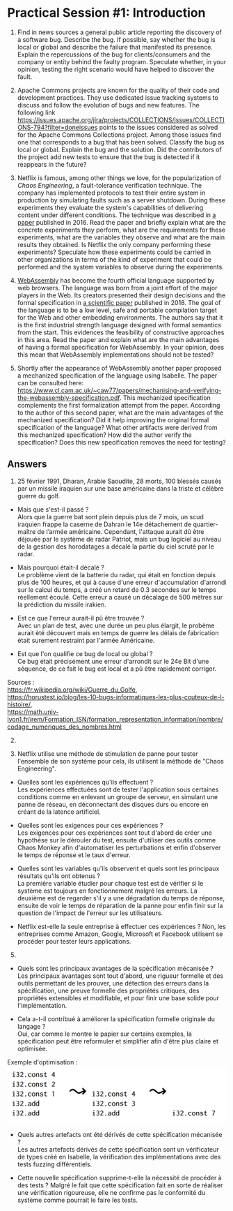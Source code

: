 # Practical Session #1: Introduction

1. Find in news sources a general public article reporting the discovery of a software bug. Describe the bug. If possible, say whether the bug is local or global and describe the failure that manifested its presence. Explain the repercussions of the bug for clients/consumers and the company or entity behind the faulty program. Speculate whether, in your opinion, testing the right scenario would have helped to discover the fault.

2. Apache Commons projects are known for the quality of their code and development practices. They use dedicated issue tracking systems to discuss and follow the evolution of bugs and new features. The following link https://issues.apache.org/jira/projects/COLLECTIONS/issues/COLLECTIONS-794?filter=doneissues points to the issues considered as solved for the Apache Commons Collections project. Among those issues find one that corresponds to a bug that has been solved. Classify the bug as local or global. Explain the bug and the solution. Did the contributors of the project add new tests to ensure that the bug is detected if it reappears in the future?

3. Netflix is famous, among other things we love, for the popularization of *Chaos Engineering*, a fault-tolerance verification technique. The company has implemented protocols to test their entire system in production by simulating faults such as a server shutdown. During these experiments they evaluate the system's capabilities of delivering content under different conditions. The technique was described in [a paper](https://arxiv.org/ftp/arxiv/papers/1702/1702.05843.pdf) published in 2016. Read the paper and briefly explain what are the concrete experiments they perform, what are the requirements for these experiments, what are the variables they observe and what are the main results they obtained. Is Netflix the only company performing these experiments? Speculate how these experiments could be carried in other organizations in terms of the kind of experiment that could be performed and the system variables to observe during the experiments.

4. [WebAssembly](https://webassembly.org/) has become the fourth official language supported by web browsers. The language was born from a joint effort of the major players in the Web. Its creators presented their design decisions and the formal specification in [a scientific paper](https://people.mpi-sws.org/~rossberg/papers/Haas,%20Rossberg,%20Schuff,%20Titzer,%20Gohman,%20Wagner,%20Zakai,%20Bastien,%20Holman%20-%20Bringing%20the%20Web%20up%20to%20Speed%20with%20WebAssembly.pdf) published in 2018. The goal of the language is to be a low level, safe and portable compilation target for the Web and other embedding environments. The authors say that it is the first industrial strength language designed with formal semantics from the start. This evidences the feasibility of constructive approaches in this area. Read the paper and explain what are the main advantages of having a formal specification for WebAssembly. In your opinion, does this mean that WebAssembly implementations should not be tested? 

5.  Shortly after the appearance of WebAssembly another paper proposed a mechanized specification of the language using Isabelle. The paper can be consulted here: https://www.cl.cam.ac.uk/~caw77/papers/mechanising-and-verifying-the-webassembly-specification.pdf. This mechanized specification complements the first formalization attempt from the paper. According to the author of this second paper, what are the main advantages of the mechanized specification? Did it help improving the original formal specification of the language? What other artifacts were derived from this mechanized specification? How did the author verify the specification? Does this new specification removes the need for testing?

## Answers

1. 25 février 1991, Dharan, Arabie Saoudite, 28 morts, 100 blessés causés par un missile iraquien sur une base américaine dans la triste et célèbre guerre du golf. 

- Mais que s'est-il passé ?   
Alors que la guerre bat sont plein depuis plus de 7 mois, un scud iraquien frappe la caserne de Dahran le 14e détachement de quartier-maître de l’armée américaine. Cependant, l'attaque aurait dû être déjouée par le système de radar Patriot, mais un bug logiciel au niveau de la gestion des horodatages a décalé la partie du ciel scruté par le radar. 

- Mais pourquoi était-il décalé ?  
Le problème vient de la batterie du radar, qui était en fonction depuis plus de 100 heures, et qui à cause d'une erreur d'accumulation d'arrondi sur le calcul du temps, a créé un retard de 0.3 secondes sur le temps réellement écoulé. Cette erreur a causé un décalage de 500 mètres sur la prédiction du missile irakien.

- Est ce que l'erreur aurait-il pû être trouvée ?  
Avec un plan de test, avec une durée un peu plus élargit, le probème aurait été découvert mais en temps de guerre les délais de fabrication était surement restraint par l'armée Américaine.

- Est que l'on qualifie ce bug de local ou global ?  
Ce bug était précisément une erreur d'arrondit sur le 24e Bit d'une séquence, de ce fait le bug est local et a pû être rapidement corriger.


Sources :  
    https://fr.wikipedia.org/wiki/Guerre_du_Golfe,   
    https://horustest.io/blog/les-10-bugs-informatiques-les-plus-couteux-de-l-histoire/,  
    https://math.univ-lyon1.fr/irem/Formation_ISN/formation_representation_information/nombre/codage_numeriques_des_nombres.html

2. 

3. Netflix utilise une méthode de stimulation de panne pour tester l'ensemble de son système pour cela, ils utilisent la méthode de "Chaos Engineering".

- Quelles sont les expériences qu'ils effectuent ?  
Les expériences effectuées sont de tester l'application sous certaines conditions comme en enlevant un groupe de serveur, en simulant une panne de réseau, en déconnectant des disques durs ou encore en créant de la latence artificiel.

- Quelles sont les exigences pour ces expériences ?  
Les exigences pour ces expériences sont tout d'abord de créer une hypothèse sur le dérouler du test, ensuite d'utiliser des outils comme Chaos Monkey afin d'automatiser les perturbations et enfin d'observer le temps de réponse et le taux d'erreur.

- Quelles sont les variables qu'ils observent et quels sont les principaux résultats qu'ils ont obtenus ?  
La première variable étudier pour chaque test est de vérifier si le système est toujours en fonctionnement malgré les erreurs. La deuxième est de regarder s'il y a une dégradation du temps de réponse, ensuite de voir le temps de réparation de la panne pour enfin finir sur la question de l'impact de l'erreur sur les utilisateurs.

- Netflix est-elle la seule entreprise à effectuer ces expériences ?
Non, les entreprises comme Amazon, Google, Microsoft et Facebook utilisent se procéder pour tester leurs applications.

5. 
- Quels sont les principaux avantages de la spécification mécanisée ?  
Les principaux avantages sont tout d'abord, une rigueur formelle et des outils permettant de les prouver, une détection des erreurs dans la spécification, une preuve formelle des propriétés critiques, des propriétés extensibles et modifiable, et pour finir une base solide pour l'implémentation.

- Cela a-t-il contribué à améliorer la spécification formelle originale du langage ?  
Oui, car comme le montre le papier sur certains exemples, la spécification peut être reformuler et simplifier afin d'être plus claire et optimisée. 

Exemple d'optimisation :
![Exemple d'optimisation](img/img.png)

- Quels autres artefacts ont été dérivés de cette spécification mécanisée ?  
Les autres artefacts dérivés de cette spécification sont un vérificateur de types créé en Isabelle, la vérification des implémentations avec des tests fuzzing différentiels.

- Cette nouvelle spécification supprime-t-elle la nécessité de procéder à des tests ? 
Malgré le fait que cette spécification fait en sorte de réaliser une vérification rigoureuse, elle ne confirme pas le conformité du système comme pourrait le faire les tests.